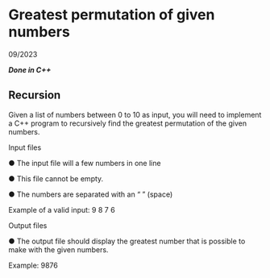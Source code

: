# Greatest permutation of given numbers
09/2023

___Done in C++___

## Recursion

Given a list of numbers between 0 to 10 as input, you will need to implement a C++ program to
recursively find the greatest permutation of the given numbers.

Input files

● The input file will a few numbers in one line

● This file cannot be empty.

● The numbers are separated with an “ ” (space)


Example of a valid input: 9 8 7 6

Output files

● The output file should display the greatest number that is possible to make with the
given numbers.


Example: 9876
